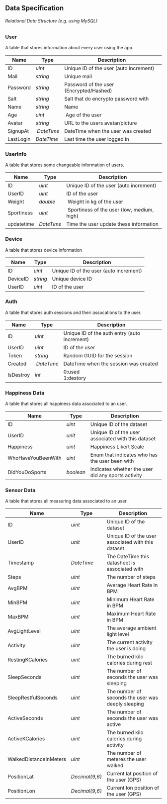 ## Data Specification
###### Relational Data Structure (e.g. using MySQL)

### User
A table that stores information about every user using the app.

Name | Type | Description
--- | --- | ---
ID | *uint* | Unique ID of the user (auto increment)
Mail | *string* | Unique mail
Password | *string* | Password of the user (Encrypted/Hashed)
Salt | *string* | Salt that do encrypto password with
Name | *string* | Name
Age | *uint* | Age of the user
Avatar | *string* |URL to the users avatar/picture
SignupAt | *DateTime* | DateTime when the user was created
LastLogin | *DateTime* | Last time the user logged in

### UserInfo
A table that stores some changeable information of users.

Name | Type | Description
--- | --- | ---
ID | *uint* | Unique ID of the user (auto increment)
UserID | *uint* | ID of the user
Weight | *double* | Weight in kg of the user
Sportiness | *uint* | Sportiness of the user (low, medium, high)
updatetime | *DateTime* | Time the user update these information

### Device
A table that stores device information

Name | Type | Description
--- | --- | ---
ID | *uint* | Unique ID of the user (auto increment)
DeviceID | *string* | Unique device ID
UserID | *uint* | ID of the user

### Auth
A table that stores auth sessions and their assocations to the user.

Name | Type | Description
--- | --- | ---
ID | *uint* | Unique ID of the auth entry (auto increment)
UserID | *uint* | ID of the user
Token | *string* | Random GUID for the session
Created | *DateTime* | DateTime when the session was created
IsDestroy | *int* | 0:used <br /> 1:destory

### Happiness Data
A table that stores all happiness data associated to an user.

Name | Type | Description
--- | --- | ---
ID | *uint* | Unique ID of the dataset
UserID | *unit* | Unique ID of the user associated with this dataset
Happiness | *uint* | Happiness Likert Scale
WhoHaveYouBeenWith | *uint* | Enum that indicates who has the user been with
DidYouDoSports | *boolean* | Indicates whether the user did any sports activity

### Sensor Data
A table that stores all measuring data associated to an user.

Name | Type | Description
--- | --- | ---
ID | *uint* | Unique ID of the dataset
UserID | *unit* | Unique ID of the user associated with this dataset
Timestamp | *DateTime* | The DateTime this datasheet is associated with
Steps | *uint* | The number of steps
AvgBPM | *uint* | Average Heart Rate in BPM
MinBPM | *uint* | Minimum Heart Rate in BPM
MaxBPM | *uint* | Maximum Heart Rate in BPM
AvgLightLevel | *uint* | The average ambient light level
Activity | *uint* | The current activity the user is doing
RestingKCalories | *uint* | The burned kilo calories during rest
SleepSeconds | *uint* | The number of seconds the user was sleeping
SleepRestfulSeconds | *uint* | The number of seconds the user was deeply sleeping
ActiveSeconds | *uint* | The number of seconds the user was active
ActiveKCalories | *uint* | The burned kilo calories during activity
WalkedDistanceInMeters | *uint* | The number of meteres the user walked
PositionLat | *Decimal(9,6)* | Current lat position of the user (GPS)
PositionLon | *Decimal(9,6)* | Current lon position of the user (GPS)
